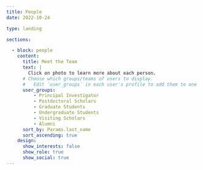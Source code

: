 ```yaml
---
title: People
date: 2022-10-24

type: landing

sections:

  - block: people
    content:
      title: Meet the Team
      text: |
        Click on photo to learn more about each person.
      # Choose which groups/teams of users to display.
      #   Edit `user_groups` in each user's profile to add them to one or more of these groups.
      user_groups:
          - Principal Investigator
          - Postdoctoral Scholars
          - Graduate Students
          - Undergraduate Students
          - Visiting Scholars
          - Alumni 
      sort_by: Params.last_name
      sort_ascending: true
    design:
      show_interests: false
      show_role: true
      show_social: true
---
```

